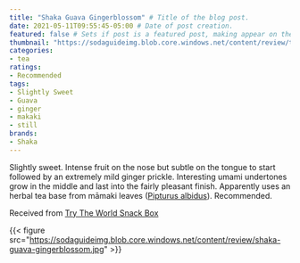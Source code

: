 ```yaml
---
title: "Shaka Guava Gingerblossom" # Title of the blog post.
date: 2021-05-11T09:55:45-05:00 # Date of post creation.
featured: false # Sets if post is a featured post, making appear on the home page side bar.
thumbnail: "https://sodaguideimg.blob.core.windows.net/content/review/thumbs/shaka-guava-gingerblossom.jpg" # Sets thumbnail image appearing inside card on homepage.
categories:
- tea
ratings:
- Recommended
tags:
- Slightly Sweet
- Guava
- ginger
- makaki
- still
brands:
- Shaka
---
```


Slightly sweet. Intense fruit on the nose but subtle on the tongue to start followed by an extremely mild ginger prickle. Interesting umami undertones grow in the middle and last into the fairly pleasant finish. Apparently uses an herbal tea base from māmaki leaves ([Pipturus albidus](https://en.wikipedia.org/wiki/Pipturus_albidus)). Recommended.

Received from [Try The World Snack Box](https://trytheworld.com)

{{< figure src="https://sodaguideimg.blob.core.windows.net/content/review/shaka-guava-gingerblossom.jpg" >}}